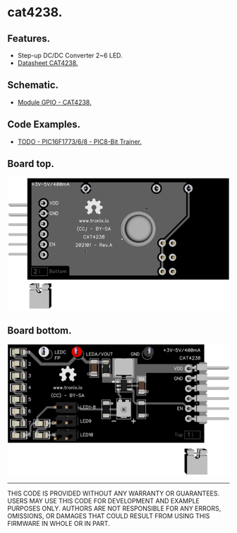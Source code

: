 # cat4238.

## Features.

- Step-up DC/DC Converter 2~6 LED.
- [Datasheet CAT4238.](https://www.onsemi.com/pub/Collateral/CAT4238-D.PDF)

## Schematic.

- [Module GPIO - CAT4238.](./cat4238.pdf)

## Code Examples.

- [TODO - PIC16F1773/6/8 - PIC8-Bit Trainer.](./cat4238.md)

## Board top.

![CAT4238 Top](./pics/cat4238-top.png)

## Board bottom.

![CAT4238 Bottom](./pics/cat4238-bottom.png)

---
THIS CODE IS PROVIDED WITHOUT ANY WARRANTY OR GUARANTEES.
USERS MAY USE THIS CODE FOR DEVELOPMENT AND EXAMPLE PURPOSES ONLY.
AUTHORS ARE NOT RESPONSIBLE FOR ANY ERRORS, OMISSIONS, OR DAMAGES THAT COULD
RESULT FROM USING THIS FIRMWARE IN WHOLE OR IN PART.